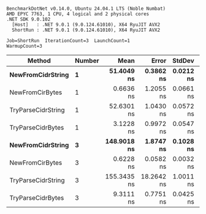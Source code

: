 ```

BenchmarkDotNet v0.14.0, Ubuntu 24.04.1 LTS (Noble Numbat)
AMD EPYC 7763, 1 CPU, 4 logical and 2 physical cores
.NET SDK 9.0.102
  [Host]   : .NET 9.0.1 (9.0.124.61010), X64 RyuJIT AVX2
  ShortRun : .NET 9.0.1 (9.0.124.61010), X64 RyuJIT AVX2

Job=ShortRun  IterationCount=3  LaunchCount=1  
WarmupCount=3  

```
| Method             | Number | Mean        | Error      | StdDev    | Min         | Max         | Allocated |
|------------------- |------- |------------:|-----------:|----------:|------------:|------------:|----------:|
| **NewFromCidrString**  | **1**      |  **51.4049 ns** |  **0.3862 ns** | **0.0212 ns** |  **51.3844 ns** |  **51.4267 ns** |         **-** |
| NewFromCirBytes    | 1      |   0.6636 ns |  1.2055 ns | 0.0661 ns |   0.6210 ns |   0.7397 ns |         - |
| TryParseCidrString | 1      |  52.6301 ns |  1.0430 ns | 0.0572 ns |  52.5645 ns |  52.6696 ns |         - |
| TryParseCidrBytes  | 1      |   3.1228 ns |  0.9972 ns | 0.0547 ns |   3.0908 ns |   3.1859 ns |         - |
| **NewFromCidrString**  | **3**      | **148.9018 ns** |  **1.8747 ns** | **0.1028 ns** | **148.8198 ns** | **149.0171 ns** |         **-** |
| NewFromCirBytes    | 3      |   0.6228 ns |  0.0582 ns | 0.0032 ns |   0.6207 ns |   0.6265 ns |         - |
| TryParseCidrString | 3      | 155.3435 ns | 18.2642 ns | 1.0011 ns | 154.7212 ns | 156.4983 ns |         - |
| TryParseCidrBytes  | 3      |   9.3111 ns |  0.7751 ns | 0.0425 ns |   9.2802 ns |   9.3596 ns |         - |
